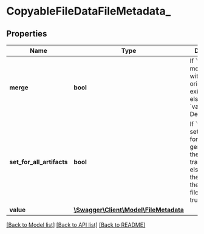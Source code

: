 # CopyableFileDataFileMetadata_

## Properties
Name | Type | Description | Notes
------------ | ------------- | ------------- | -------------
**merge** | **bool** | If &#x60;true&#x60; then merges &#x60;value&#x60; with the original file&#x27;s existing data, else uses &#x60;value&#x60; as-is.  Default: false | [optional] 
**set_for_all_artifacts** | **bool** | If &#x60;true&#x60; then sets the &#x60;value&#x60; for all files generated by the transformation, else only sets the &#x60;value&#x60; for the root output file.  Default: true | [optional] 
**value** | [**\Swagger\Client\Model\FileMetadata**](FileMetadata.md) |  | [optional] 

[[Back to Model list]](../../README.md#documentation-for-models) [[Back to API list]](../../README.md#documentation-for-api-endpoints) [[Back to README]](../../README.md)

